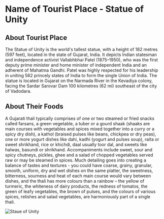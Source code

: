 # Name of Tourist Place - Statue of Unity

## About Tourist Place 
The Statue of Unity is the world's tallest statue, with a height of 182 metres (597 feet), located in the state of Gujarat, India.
It depicts Indian statesman and independence activist Vallabhbhai Patel (1875–1950), who was the first deputy prime minister and home minister
of independent India and an adherent of Mahatma Gandhi. Patel was highly respected for his leadership in uniting 562 princely states of India to
form the single Union of India. The statue is located in Gujarat on the Narmada River in the Kevadiya colony, facing the Sardar Sarovar Dam 100 kilometres
(62 mi) southeast of the city of Vadodara.

## About Their Foods
A Gujarati thali typically comprises of  one or two steamed or fried snacks called farsans, a green vegetable, a tuber or a gourd shaak
(shaaks are main courses with vegetables and spices mixed together into a curry or a spicy dry dish), a kathol (braised pulses like beans, chickpea or dry peas),
one or more yogurt dishes like dahi, kadhi (yogurt and pulses soup), raita or sweet shrikhand, rice or khichdi, daal usually toor dal, and sweets like halwas,
basundi or shrikhand. Accompaniments include sweet, sour and spicy chutneys, pickles, ghee and a salad of chopped vegetables served raw or may be steamed in spices.
Much detailing goes into creating a balance of tastes and textures - you could have coarse, grainy, granular, smooth, uniform, dry and wet dishes on the same platter,
the sweetness, bitterness, sourness and heat of each main course would vary between dishes, and the thali has more colours than a rainbow – the yellow of turmeric,
the whiteness of dairy products, the redness of tomatos, the green of leafy vegetables, the brown of pulses, and the colours of various spices, relishes and salad
vegetables, are harmoniously part of a single thali. 

<img align="center" src="https://images.livemint.com/rf/Image-621x414/LiveMint/Period2/2018/11/02/Photos/Processed/statue_of_unity_sardar_patel-U205730969126CB--621x414@LiveMint.jpg" alt="Staue of Unity"/>

<!--Example: <img align="center" src="https://lotustours.in/assets/img/taj/photo-room-detail-1.jpg" alt="Taj Mahal"/> -->
